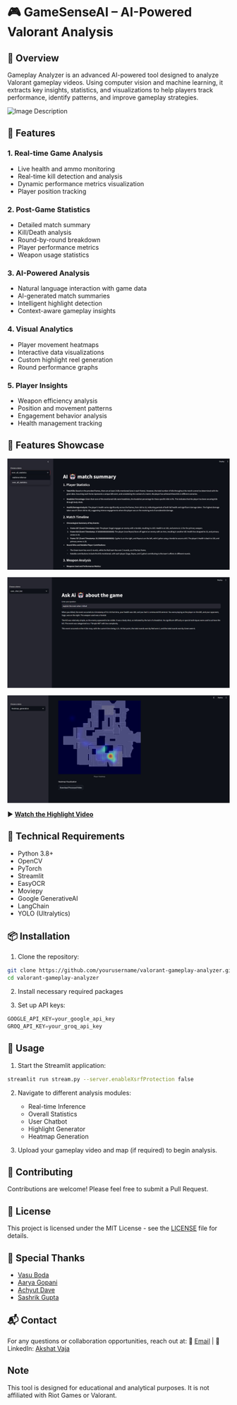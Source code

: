 # 🎮 GameSenseAI – AI-Powered Valorant Analysis

## 📌 Overview

Gameplay Analyzer is an advanced AI-powered tool designed to analyze Valorant gameplay videos. Using computer vision and machine learning, it extracts key insights, statistics, and visualizations to help players track performance, identify patterns, and improve gameplay strategies.


![Image Description](https://res.cloudinary.com/dogfmhpfc/image/upload/v1738416201/Blank_diagram_1_ytcaui.png)



## 🌟 Features

### 1. Real-time Game Analysis
- Live health and ammo monitoring
- Real-time kill detection and analysis
- Dynamic performance metrics visualization
- Player position tracking

### 2. Post-Game Statistics
- Detailed match summary
- Kill/Death analysis
- Round-by-round breakdown
- Player performance metrics
- Weapon usage statistics

### 3. AI-Powered Analysis
- Natural language interaction with game data
- AI-generated match summaries
- Intelligent highlight detection
- Context-aware gameplay insights

### 4. Visual Analytics
- Player movement heatmaps
- Interactive data visualizations
- Custom highlight reel generation
- Round performance graphs

### 5. Player Insights
- Weapon efficiency analysis
- Position and movement patterns
- Engagement behavior analysis
- Health management tracking

## 🌟 Features Showcase  

![Statistics Showcase](images/image1.jpeg)

![Gaming Chatbot](images/image2.jpeg)

![Heatmap Analysis](images/image4.jpeg)

▶ **[Watch the Highlight Video](videos/gameplay_highlight.mp4)** 

## 🔧 Technical Requirements

- Python 3.8+
- OpenCV
- PyTorch
- Streamlit
- EasyOCR
- Moviepy
- Google GenerativeAI
- LangChain
- YOLO (Ultralytics)

## 📦 Installation

1. Clone the repository:
```bash
git clone https://github.com/yourusername/valorant-gameplay-analyzer.git
cd valorant-gameplay-analyzer
```

2. Install necessary required packages

3. Set up API keys:
```python
GOOGLE_API_KEY=your_google_api_key
GROQ_API_KEY=your_groq_api_key
```

## 🚀 Usage

1. Start the Streamlit application:
```bash
streamlit run stream.py --server.enableXsrfProtection false
```

2. Navigate to different analysis modules:
   - Real-time Inference
   - Overall Statistics
   - User Chatbot
   - Highlight Generator
   - Heatmap Generation

3. Upload your gameplay video and map (if required) to begin analysis.

## 🤝 Contributing

Contributions are welcome! Please feel free to submit a Pull Request.

## 📝 License

This project is licensed under the MIT License - see the [LICENSE](LICENSE) file for details.

## 🙌 Special Thanks  
 
- [Vasu Boda](https://www.linkedin.com/in/vasu-boda-93355a253/)  
- [Aarya Gopani](https://www.linkedin.com/in/aarya-gopani-99444a259/)  
- [Achyut Dave](https://www.linkedin.com/in/daveachyut/)
- [Sashrik Gupta](https://www.linkedin.com/in/sashrik-gupta-0a9210257/)

## 📬 Contact

For any questions or collaboration opportunities, reach out at:
📧 [Email](akshatvaja1303@gmail.com) | 💬 LinkedIn: [Akshat Vaja](https://www.linkedin.com/in/akshat-vaja/)

## Note

This tool is designed for educational and analytical purposes. It is not affiliated with Riot Games or Valorant.
